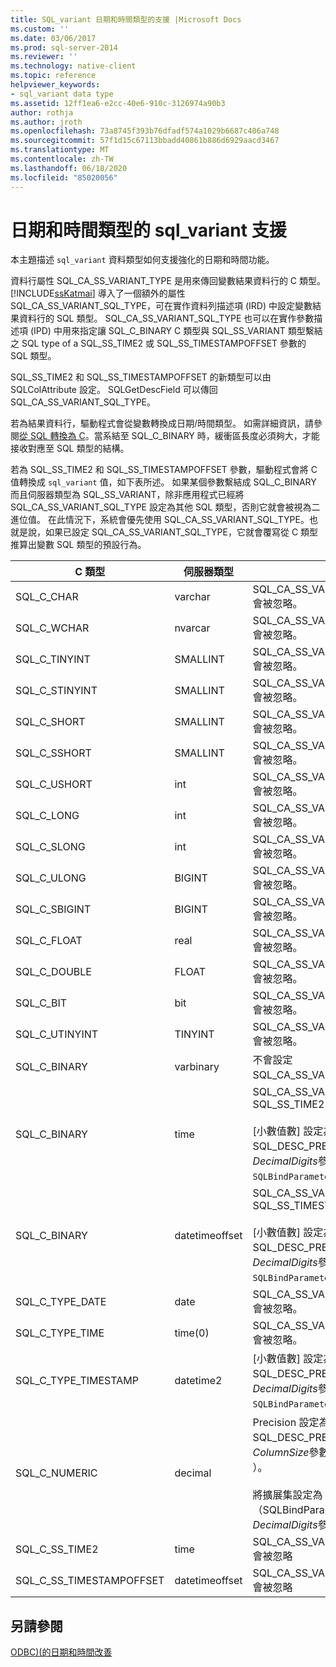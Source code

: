 ```yaml
---
title: SQL_variant 日期和時間類型的支援 |Microsoft Docs
ms.custom: ''
ms.date: 03/06/2017
ms.prod: sql-server-2014
ms.reviewer: ''
ms.technology: native-client
ms.topic: reference
helpviewer_keywords:
- sql_variant data type
ms.assetid: 12ff1ea6-e2cc-40e6-910c-3126974a90b3
author: rothja
ms.author: jroth
ms.openlocfilehash: 73a8745f393b76dfadf574a1029b6687c406a748
ms.sourcegitcommit: 57f1d15c67113bbadd40861b886d6929aacd3467
ms.translationtype: MT
ms.contentlocale: zh-TW
ms.lasthandoff: 06/18/2020
ms.locfileid: "85020056"
---
```

# <a name="sql_variant-support-for-date-and-time-types"></a>日期和時間類型的 sql_variant 支援
  本主題描述 `sql_variant` 資料類型如何支援強化的日期和時間功能。  
  
 資料行屬性 SQL_CA_SS_VARIANT_TYPE 是用來傳回變數結果資料行的 C 類型。 [!INCLUDE[ssKatmai](../../includes/sskatmai-md.md)] 導入了一個額外的屬性 SQL_CA_SS_VARIANT_SQL_TYPE，可在實作資料列描述項 (IRD) 中設定變數結果資料行的 SQL 類型。 SQL_CA_SS_VARIANT_SQL_TYPE 也可以在實作參數描述項 (IPD) 中用來指定讓 SQL_C_BINARY C 類型與 SQL_SS_VARIANT 類型繫結之 SQL type of a SQL_SS_TIME2 或 SQL_SS_TIMESTAMPOFFSET 參數的 SQL 類型。  
  
 SQL_SS_TIME2 和 SQL_SS_TIMESTAMPOFFSET 的新類型可以由 SQLColAttribute 設定。 SQLGetDescField 可以傳回 SQL_CA_SS_VARIANT_SQL_TYPE。  
  
 若為結果資料行，驅動程式會從變數轉換成日期/時間類型。 如需詳細資訊，請參閱[從 SQL 轉換為 C](datetime-data-type-conversions-from-sql-to-c.md)。當系結至 SQL_C_BINARY 時，緩衝區長度必須夠大，才能接收對應至 SQL 類型的結構。  
  
 若為 SQL_SS_TIME2 和 SQL_SS_TIMESTAMPOFFSET 參數，驅動程式會將 C 值轉換成 `sql_variant` 值，如下表所述。 如果某個參數繫結成 SQL_C_BINARY 而且伺服器類型為 SQL_SS_VARIANT，除非應用程式已經將 SQL_CA_SS_VARIANT_SQL_TYPE 設定為其他 SQL 類型，否則它就會被視為二進位值。 在此情況下，系統會優先使用 SQL_CA_SS_VARIANT_SQL_TYPE。也就是說，如果已設定 SQL_CA_SS_VARIANT_SQL_TYPE，它就會覆寫從 C 類型推算出變數 SQL 類型的預設行為。  
  
|C 類型|伺服器類型|註解|  
|------------|-----------------|--------------|  
|SQL_C_CHAR|varchar|SQL_CA_SS_VARIANT_SQL_TYPE 會被忽略。|  
|SQL_C_WCHAR|nvarcar|SQL_CA_SS_VARIANT_SQL_TYPE 會被忽略。|  
|SQL_C_TINYINT|SMALLINT|SQL_CA_SS_VARIANT_SQL_TYPE 會被忽略。|  
|SQL_C_STINYINT|SMALLINT|SQL_CA_SS_VARIANT_SQL_TYPE 會被忽略。|  
|SQL_C_SHORT|SMALLINT|SQL_CA_SS_VARIANT_SQL_TYPE 會被忽略。|  
|SQL_C_SSHORT|SMALLINT|SQL_CA_SS_VARIANT_SQL_TYPE 會被忽略。|  
|SQL_C_USHORT|int|SQL_CA_SS_VARIANT_SQL_TYPE 會被忽略。|  
|SQL_C_LONG|int|SQL_CA_SS_VARIANT_SQL_TYPE 會被忽略。|  
|SQL_C_SLONG|int|SQL_CA_SS_VARIANT_SQL_TYPE 會被忽略。|  
|SQL_C_ULONG|BIGINT|SQL_CA_SS_VARIANT_SQL_TYPE 會被忽略。|  
|SQL_C_SBIGINT|BIGINT|SQL_CA_SS_VARIANT_SQL_TYPE 會被忽略。|  
|SQL_C_FLOAT|real|SQL_CA_SS_VARIANT_SQL_TYPE 會被忽略。|  
|SQL_C_DOUBLE|FLOAT|SQL_CA_SS_VARIANT_SQL_TYPE 會被忽略。|  
|SQL_C_BIT|bit|SQL_CA_SS_VARIANT_SQL_TYPE 會被忽略。|  
|SQL_C_UTINYINT|TINYINT|SQL_CA_SS_VARIANT_SQL_TYPE 會被忽略。|  
|SQL_C_BINARY|varbinary|不會設定 SQL_CA_SS_VARIANT_SQL_TYPE。|  
|SQL_C_BINARY|time|SQL_CA_SS_VARIANT_SQL_TYPE = SQL_SS_TIME2<br /><br /> [小數值數] 設定為 SQL_DESC_PRECISION （的*DecimalDigits*參數 `SQLBindParameter` ）。|  
|SQL_C_BINARY|datetimeoffset|SQL_CA_SS_VARIANT_SQL_TYPE = SQL_SS_TIMESTAMPOFFSET<br /><br /> [小數值數] 設定為 SQL_DESC_PRECISION （的*DecimalDigits*參數 `SQLBindParameter` ）。|  
|SQL_C_TYPE_DATE|date|SQL_CA_SS_VARIANT_SQL_TYPE 會被忽略。|  
|SQL_C_TYPE_TIME|time(0)|SQL_CA_SS_VARIANT_SQL_TYPE 會被忽略。|  
|SQL_C_TYPE_TIMESTAMP|datetime2|[小數值數] 設定為 SQL_DESC_PRECISION （的*DecimalDigits*參數 `SQLBindParameter` ）。|  
|SQL_C_NUMERIC|decimal|Precision 設定為 SQL_DESC_PRECISION （的*ColumnSize*參數 `SQLBindParameter` ）。<br /><br /> 將擴展集設定為 SQL_DESC_SCALE （SQLBindParameter 的*DecimalDigits*參數）。|  
|SQL_C_SS_TIME2|time|SQL_CA_SS_VARIANT_SQL_TYPE 會被忽略|  
|SQL_C_SS_TIMESTAMPOFFSET|datetimeoffset|SQL_CA_SS_VARIANT_SQL_TYPE 會被忽略|  
  
## <a name="see-also"></a>另請參閱  
 [ODBC&#41;&#40;的日期和時間改善](date-and-time-improvements-odbc.md)  
  
  
